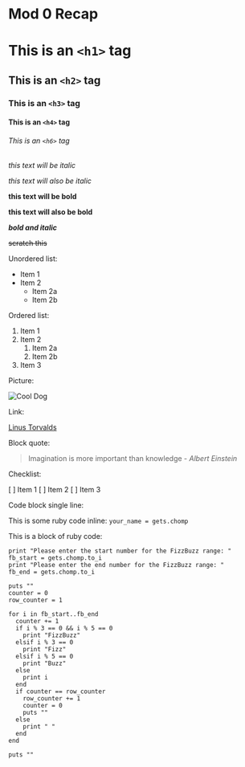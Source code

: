# Mod 0 Recap

# This is an `<h1>` tag

## This is an `<h2>` tag

### This is an `<h3>` tag

#### This is an `<h4>` tag

###### This is an `<h6>` tag

*this text will be italic*

_this text will also be italic_

**this text will be bold**

__this text will also be bold__

**_bold and italic_**

~~scratch this~~

Unordered list:
* Item 1
* Item 2
  * Item 2a
  * Item 2b

Ordered list:
1. Item 1
1. Item 2
   1. Item 2a
   1. Item 2b
1. Item 3

Picture:

![Cool Dog](https://github-public-gists.s3-us-west-2.amazonaws.com/cool+dog+small.jpg)

Link:

[Linus Torvalds](https://en.wikipedia.org/wiki/Linus_Torvalds)

Block quote:

> Imagination is more important than knowledge - *Albert Einstein*

Checklist:

[ ] Item 1
[ ] Item 2
[ ] Item 3

Code block single line:

This is some ruby code inline: `your_name = gets.chomp`

This is a block of ruby code:

```
print "Please enter the start number for the FizzBuzz range: "
fb_start = gets.chomp.to_i
print "Please enter the end number for the FizzBuzz range: "
fb_end = gets.chomp.to_i

puts ""
counter = 0
row_counter = 1

for i in fb_start..fb_end
  counter += 1
  if i % 3 == 0 && i % 5 == 0
    print "FizzBuzz"
  elsif i % 3 == 0
    print "Fizz"
  elsif i % 5 == 0
    print "Buzz"
  else
    print i
  end
  if counter == row_counter
    row_counter += 1
    counter = 0
    puts ""
  else
    print " "
  end
end

puts ""
```
